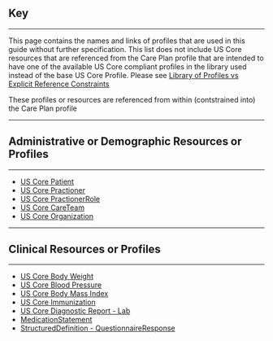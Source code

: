 ## Key


-----


This page contains the names and links of profiles that are used in this guide without further specification. This list does not include US Core resources that are referenced from the Care Plan profile that are intended to have one of the available US Core compliant profiles in the library used instead of the base US Core Profile. Please see [Library of Profiles vs Explicit Reference Constraints](https://trifolia-fhir.lantanagroup.com/igs/lantana_hapi_r4/MCC-IG/library_of_profiles_vs_explicit_reference_constraints.html#library-of-profiles-vs-explicit-reference-constraints)

These profiles or resources are referenced from within (contstrained into) the Care Plan profile


-----



## Administrative or Demographic Resources or Profiles


-----



 - [US Core Patient](http://hl7.org/fhir/us/core/StructureDefinition/us-core-patient)
 - [US Core Practioner](http://hl7.org/fhir/us/core/StructureDefinition/us-core-practitioner)
 - [US Core PractionerRole](http://hl7.org/fhir/us/core/StructureDefinition/us-core-practitionerrole)
 - [US Core CareTeam](http://hl7.org/fhir/us/core/StructureDefinition/us-core-careteam)
 - [US Core Organization](http://hl7.org/fhir/us/core/StructureDefinition/us-core-careteam)
 

-----


## Clinical Resources or Profiles


-----


 - [US Core Body Weight](http://hl7.org/fhir/us/core/StructureDefinition/us-core-body-weight) 
 - [US Core Blood Pressure](http://hl7.org/fhir/us/core/StructureDefinition/us-core-blood-pressure)
 - [US Core Body Mass Index](http://hl7.org/fhir/us/core/StructureDefinition/us-core-bmi)
 - [US Core Immunization](http://hl7.org/fhir/us/core/StructureDefinition/us-core-immunization)
 - [US Core Diagnostic Report - Lab](http://hl7.org/fhir/us/core/StructureDefinition/us-core-diagnosticreport-lab)
 - [MedicationStatement](https://www.hl7.org/fhir/medicationstatement-definitions.html#MedicationStatement)
 - [StructuredDefinition - QuestionnaireResponse](https://build.fhir.org/ig/HL7/sdc//StructureDefinition-sdc-questionnaireresponse.html)